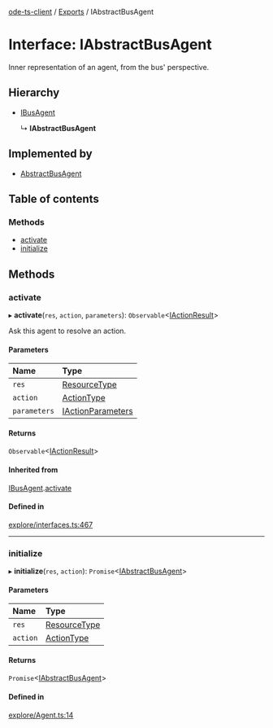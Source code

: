 [ode-ts-client](../README.md) / [Exports](../modules.md) / IAbstractBusAgent

# Interface: IAbstractBusAgent

Inner representation of an agent, from the bus' perspective.

## Hierarchy

- [IBusAgent](ibusagent.md)

  ↳ **IAbstractBusAgent**

## Implemented by

- [AbstractBusAgent](../classes/abstractbusagent.md)

## Table of contents

### Methods

- [activate](iabstractbusagent.md#activate)
- [initialize](iabstractbusagent.md#initialize)

## Methods

### activate

▸ **activate**(`res`, `action`, `parameters`): `Observable`<[IActionResult](iactionresult.md)\>

Ask this agent to resolve an action.

#### Parameters

| Name | Type |
| :------ | :------ |
| `res` | [ResourceType](../modules.md#resourcetype) |
| `action` | [ActionType](../modules.md#actiontype) |
| `parameters` | [IActionParameters](iactionparameters.md) |

#### Returns

`Observable`<[IActionResult](iactionresult.md)\>

#### Inherited from

[IBusAgent](ibusagent.md).[activate](ibusagent.md#activate)

#### Defined in

[explore/interfaces.ts:467](https://github.com/opendigitaleducation/infrontexplore/blob/0e8281d/src/ts/explore/interfaces.ts#L467)

___

### initialize

▸ **initialize**(`res`, `action`): `Promise`<[IAbstractBusAgent](iabstractbusagent.md)\>

#### Parameters

| Name | Type |
| :------ | :------ |
| `res` | [ResourceType](../modules.md#resourcetype) |
| `action` | [ActionType](../modules.md#actiontype) |

#### Returns

`Promise`<[IAbstractBusAgent](iabstractbusagent.md)\>

#### Defined in

[explore/Agent.ts:14](https://github.com/opendigitaleducation/infrontexplore/blob/0e8281d/src/ts/explore/Agent.ts#L14)
